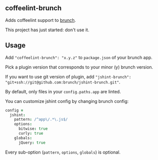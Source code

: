 ## coffeelint-brunch
Adds coffeelint support to
[brunch](http://brunch.io).

This project has just started: don't use it.


## Usage
Add `"coffeelint-brunch": "x.y.z"` to `package.json` of your brunch app.

Pick a plugin version that corresponds to your minor (y) brunch version.

If you want to use git version of plugin, add
`"jshint-brunch": "git+ssh://git@github.com:brunch/jshint-brunch.git"`.

By default, only files in your `config.paths.app` are linted.

You can customize jshint config by changing brunch config:

```coffeescript
config =
  jshint:
    pattern: /^app\/.*\.js$/
    options:
      bitwise: true
      curly: true
    globals:
      jQuery: true
```

Every sub-option (`pattern`, `options`, `globals`) is optional.
